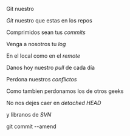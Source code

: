 Git nuestro

*Git* nuestro que estas en los repos

Comprimidos sean tus *commits*

Venga a nosotros tu *log*

En el local como en el *remote*

Danos hoy nuestro *pull* de cada día

Perdona nuestros *conflictos*

Como tambien perdonamos los de otros geeks

No nos dejes caer en *detached HEAD*

y libranos de *SVN*

git commit --amend

